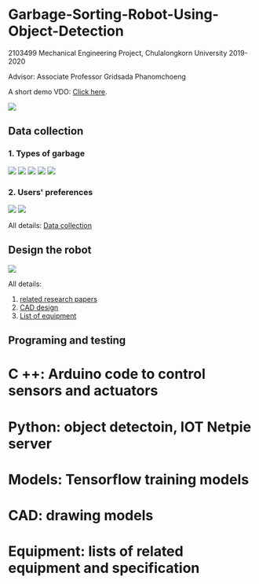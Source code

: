 # Garbage-Sorting-Robot-Using-Object-Detection
2103499 Mechanical Engineering Project, Chulalongkorn University  2019-2020

Advisor: Associate Professor Gridsada Phanomchoeng

A short demo VDO: [Click here](https://www.youtube.com/watch?v=DpFVvP5Zfqo).

![](Images/gstMain2.png)

## Data collection
### 1. Types of garbage

![](Images/gstPlastic.png)
![](Images/gstPaper.png)
![](Images/gstAluminium.png)
![](Images/gstOthers.png)
![](Images/gstGarbageGraph.png)

### 2. Users' preferences

![](Images/gstUserSurvey.png)
![](Images/gstUserPref.png)

All details: [Data collection](https://github.com/saeth40/Garbage-Sorting-Robot-Using-Object-Detection/tree/main/Survey%20data)

## Design the robot

![](Images/gstCad.png)

All details:
1. [related research papers](https://github.com/saeth40/Garbage-Sorting-Robot-Using-Object-Detection/tree/main/Related%20research%20papers)
2. [CAD design](https://github.com/saeth40/Garbage-Sorting-Robot-Using-Object-Detection/tree/main/CAD)
3. [List of equipment](https://github.com/saeth40/Garbage-Sorting-Robot-Using-Object-Detection/tree/main/Equipment)

## Programing and testing





# C ++: Arduino code to control sensors and actuators

# Python: object detectoin, IOT Netpie server

# Models: Tensorflow training models

# CAD: drawing models

# Equipment: lists of related equipment and specification
